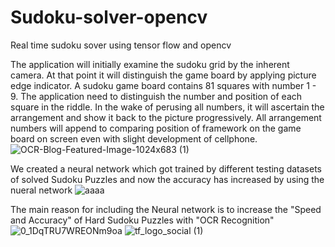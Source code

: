 # Sudoku-solver-opencv
Real time sudoku sover using tensor flow and opencv

The application will initially examine the sudoku grid by the inherent camera. At that point it will distinguish the game board by applying picture edge indicator. A sudoku game board contains 81 squares with number 1 - 9. The application need to distinguish the number and position of each square in the riddle. In the wake of perusing all numbers, it will ascertain the arrangement and show it back to the picture progressively. All arrangement numbers will append to comparing position of framework on the game board on screen even with slight development of cellphone.
![OCR-Blog-Featured-Image-1024x683 (1)](https://user-images.githubusercontent.com/41121766/67155162-5e20e900-f327-11e9-852b-83a958e4b0ee.png)

We created a neural network which got trained by different testing datasets of solved Sudoku Puzzles and now the accuracy has increased by using the nueral network
![aaaa](https://user-images.githubusercontent.com/41121766/67155241-d76d0b80-f328-11e9-8083-49681ab4489c.jpg)

The main reason for including the Neural network is to increase the "Speed and Accuracy" of Hard Sudoku Puzzles with "OCR Recognition"
![0_1DqTRU7WREONm9oa](https://user-images.githubusercontent.com/41121766/67155283-9f19fd00-f329-11e9-8709-7c5e3e3f77d4.png)
![tf_logo_social (1)](https://user-images.githubusercontent.com/41121766/67155297-bb1d9e80-f329-11e9-9f8e-6db92dc6a417.png)
